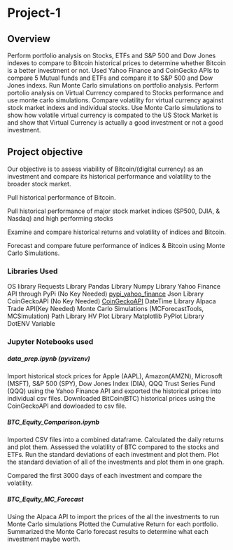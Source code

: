 # Project-1
## Overview
Perform portfolio analysis on Stocks, ETFs and S&P 500 and Dow Jones indexes to compare to Bitcoin historical prices to determine whether Bitcoin is a better investment or not. 
Used Yahoo Finance and CoinGecko APIs to compare 5 Mutual funds and ETFs and compare it to S&P 500 and Dow Jones indexs. Run Monte Carlo simulations on portfolio analysis.
Perform portolio analysis on Virtual Currency compared to Stocks performance and use monte carlo simulations.
Compare volatility for virtual currency against stock market indexs and individual stocks. Use Monte Carlo simulations to show how volatile virtual currency is compated to the US Stock Market is and show that Virtual Currency is actually a good investment or not a good investment.

## Project objective

Our objective is to assess viability of Bitcoin/(digital currency) as an investment and compare its historical performance and volatility to the broader stock market. 

Pull historical performance of Bitcoin.

Pull historical performance of major stock market indices (SP500, DJIA, & Nasdaq) and high performing stocks

Examine and compare historical returns and volatility of indices and Bitcoin.

Forecast and compare future performance of indices & Bitcoin using Monte Carlo Simulations.

### Libraries Used
OS library
Requests Library
Pandas Library
Numpy Library
Yahoo Finance API through PyPi (No Key Needed)
[pypi_yahoo_finance](https://pypi.org/project/yahoo-finance/)
Json Library
CoinGeckoAPI (No Key Needed)
[CoinGeckoAPI](https://www.coingecko.com/en/api)
DateTime Library
Alpaca Trade API(Key Needed)
Monte Carlo Simulations (MCForecastTools, MCSimulation)
Path Library
HV Plot Library
Matplotlib PyPlot Library
DotENV Variable

### Jupyter Notebooks used
##### data_prep.ipynb (pyvizenv) 
Import historical stock prices for Apple (AAPL), Amazon(AMZN), Microsoft (MSFT), S&P 500 (SPY), Dow Jones Index (DIA), QQQ Trust Series Fund (QQQ) using the Yahoo Finance API and exported the historical prices into individual csv files.
Downloaded BitCoin(BTC) historical prices using the CoinGeckoAPI and dowloaded to csv file.

##### BTC_Equity_Comparison.ipynb
Imported CSV files into a combined dataframe.
Calculated the daily returns and plot them.
Assessed the volatility of BTC compared to the stocks and ETFs.
Run the standard deviations of each investment and plot them.
Plot the standard deviation of all of the investments and plot them in one graph.

Compared the first 3000 days of each investment and compare the volatility.

##### BTC_Equity_MC_Forecast
Using the Alpaca API to import the prices of the all the investments to run Monte Carlo simulations
Plotted the Cumulative Return for each portfolio.
Summarized the Monte Carlo forecast results to determine what each investment maybe worth.
